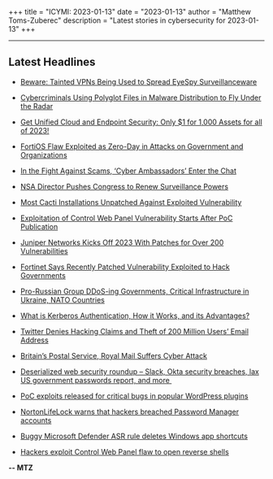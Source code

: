 +++
title = "ICYMI: 2023-01-13"
date = "2023-01-13"
author = "Matthew Toms-Zuberec"
description = "Latest stories in cybersecurity for 2023-01-13"
+++

---------------------------------------------------------------------------
## Latest Headlines
- [Beware: Tainted VPNs Being Used to Spread EyeSpy Surveillanceware](https://thehackernews.com/2023/01/beware-tainted-vpns-being-used-to.html)

- [Cybercriminals Using Polyglot Files in Malware Distribution to Fly Under the Radar](https://thehackernews.com/2023/01/cybercriminals-using-polyglot-files-in.html)

- [Get Unified Cloud and Endpoint Security: Only $1 for 1,000 Assets for all of 2023!](https://thehackernews.com/2023/01/get-unified-cloud-and-endpoint-security.html)

- [FortiOS Flaw Exploited as Zero-Day in Attacks on Government and Organizations](https://thehackernews.com/2023/01/fortios-flaw-exploited-as-zero-day-in.html)

- [In the Fight Against Scams, ‘Cyber Ambassadors’ Enter the Chat](https://www.wired.com/story/cyber-ambassadors-india/)

- [NSA Director Pushes Congress to Renew Surveillance Powers](https://www.securityweek.com/nsa-director-pushes-congress-renew-surveillance-powers)

- [Most Cacti Installations Unpatched Against Exploited Vulnerability](https://www.securityweek.com/most-cacti-installations-unpatched-against-exploited-vulnerability)

- [Exploitation of Control Web Panel Vulnerability Starts After PoC Publication](https://www.securityweek.com/exploitation-control-web-panel-vulnerability-starts-after-poc-publication)

- [Juniper Networks Kicks Off 2023 With Patches for Over 200 Vulnerabilities](https://www.securityweek.com/juniper-networks-kicks-2023-patches-over-200-vulnerabilities)

- [Fortinet Says Recently Patched Vulnerability Exploited to Hack Governments](https://www.securityweek.com/fortinet-says-recently-patched-vulnerability-exploited-hack-governments)

- [Pro-Russian Group DDoS-ing Governments, Critical Infrastructure in Ukraine, NATO Countries](https://www.securityweek.com/pro-russian-group-ddos-ing-governments-critical-infrastructure-ukraine-nato-countries)

- [What is Kerberos Authentication, How it Works, and its Advantages?](https://cybersecuritynews.com/kerberos-authentication/)

- [Twitter Denies Hacking Claims and Theft of 200 Million Users’ Email Address](https://cybersecuritynews.com/twitter-denies-hacking-claims/)

- [Britain’s Postal Service, Royal Mail Suffers Cyber Attack](https://cybersecuritynews.com/britains-postal-service/)

- [Deserialized web security roundup – Slack, Okta security breaches, lax US government passwords report, and more&nbsp;](https://portswigger.net/daily-swig/deserialized-web-security-roundup-slack-okta-security-breaches-lax-us-government-passwords-report-and-more-nbsp)

- [PoC exploits released for critical bugs in popular WordPress plugins](https://www.bleepingcomputer.com/news/security/poc-exploits-released-for-critical-bugs-in-popular-wordpress-plugins/)

- [NortonLifeLock warns that hackers breached Password Manager accounts](https://www.bleepingcomputer.com/news/security/nortonlifelock-warns-that-hackers-breached-password-manager-accounts/)

- [Buggy Microsoft Defender ASR rule deletes Windows app shortcuts](https://www.bleepingcomputer.com/news/microsoft/buggy-microsoft-defender-asr-rule-deletes-windows-app-shortcuts/)

- [Hackers exploit Control Web Panel flaw to open reverse shells](https://www.bleepingcomputer.com/news/security/hackers-exploit-control-web-panel-flaw-to-open-reverse-shells/)

**-- MTZ**